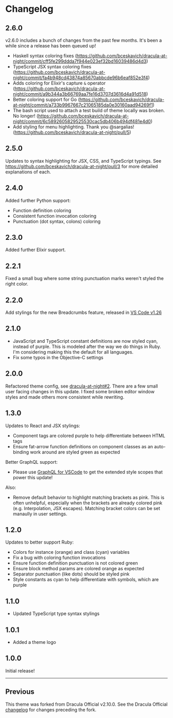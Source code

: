 # Changelog

## 2.6.0

v2.6.0 includes a bunch of changes from the past few months. It's been a while since a release has been queued up!

- Haskell syntax coloring fixes (https://github.com/bceskavich/dracula-at-night/commit/cff5fe299ddda7f944e023ef32bd16039486d4d3)
- TypeScript JSX syntax coloring fixes (https://github.com/bceskavich/dracula-at-night/commit/fa4b948cd43874a85670abbcde96b6eaf852e3f4)
- Adds coloring for Elixir's capture `&` operator (https://github.com/bceskavich/dracula-at-night/commit/a9b344a3b66769aa7fe16d3707d3616d4a91d518)
- Better coloring support for Go (https://github.com/bceskavich/dracula-at-night/commit/a733b9967667c21065185da0e30160aad94269f1)
- The bash script used to attach a test build of theme locally was broken. No longer! (https://github.com/bceskavich/dracula-at-night/commit/6c5892605829525530cac5db406b494df481e4d0)
- Add styling for menu highlighting. Thank you @sargalias! (https://github.com/bceskavich/dracula-at-night/pull/5)

## 2.5.0

Updates to syntax highlighting for JSX, CSS, and TypeScript typings. See https://github.com/bceskavich/dracula-at-night/pull/3 for more detailed explanations of each.

## 2.4.0

Added further Python support:

- Function definition coloring
- Consistent function invocation coloring
- Punctuation (dot syntax, colons) coloring

## 2.3.0

Added further Elixir support.

## 2.2.1

Fixed a small bug where some string punctuation marks weren't styled the right color.

## 2.2.0

Add stylings for the new Breadcrumbs feature, released in [VS Code v1.26](https://code.visualstudio.com/updates/v1_26#_breadcrumbs)

## 2.1.0

- JavaScript and TypeScript constant definitions are now styled cyan, instead of purple. This is modeled after the way we do things in Ruby. I'm considering making this the default for all languages.
- Fix some typos in the Objective-C settings

## 2.0.0

Refactored theme config, see [dracula-at-night#2](https://github.com/bceskavich/dracula-at-night/pull/2). There are a few small user facing changes in this update. I fixed some broken editor window styles and made others more consistent while rewriting.

## 1.3.0

Updates to React and JSX stylings:

- Component tags are colored purple to help differentiate between HTML tags
- Ensure fat-arrow function definitions on component classes as an auto-binding work around are styled green as expected

Better GraphQL support:

- Please use [GraphQL for VSCode](https://marketplace.visualstudio.com/items?itemName=kumar-harsh.graphql-for-vscode) to get the extended style scopes that power this update!

Also:

- Remove default behavior to highlight matching brackets as pink. This is often unhelpful, especially when the brackets are already colored pink (e.g. Interpolation, JSX escapes). Matching bracket colors can be set manaully in user settings.

## 1.2.0

Updates to better support Ruby:

- Colors for instance (orange) and class (cyan) variables
- Fix a bug with coloring function invocations
- Ensure function definition punctuation is not colored green
- Ensure block method params are colored orange as expected
- Separator punctuation (like dots) should be styled pink
- Style constants as cyan to help differentiate with symbols, which are purple

## 1.1.0

- Updated TypeScript type syntax stylings

## 1.0.1

- Added a theme logo

## 1.0.0

Initial release!

---

## Previous

This theme was forked from Dracula Official v2.10.0. See the Dracula Official [changelog](https://github.com/dracula/visual-studio-code/blob/master/CHANGELOG.md#2100) for changes preceding the fork.
